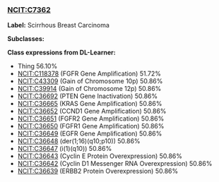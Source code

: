 
### [NCIT:C7362](http://purl.obolibrary.org/obo/NCIT_C7362)
**Label:** Scirrhous Breast Carcinoma

**Subclasses:** 

**Class expressions from DL-Learner:**

- Thing 56.10%
- [NCIT:C118378](http://purl.obolibrary.org/obo/NCIT_C118378) (FGFR Gene Amplification) 51.72%
- [NCIT:C43309](http://purl.obolibrary.org/obo/NCIT_C43309) (Gain of Chromosome 10p) 50.86%
- [NCIT:C39914](http://purl.obolibrary.org/obo/NCIT_C39914) (Gain of Chromosome 12p) 50.86%
- [NCIT:C36692](http://purl.obolibrary.org/obo/NCIT_C36692) (PTEN Gene Inactivation) 50.86%
- [NCIT:C36665](http://purl.obolibrary.org/obo/NCIT_C36665) (KRAS Gene Amplification) 50.86%
- [NCIT:C36652](http://purl.obolibrary.org/obo/NCIT_C36652) (CCND1 Gene Amplification) 50.86%
- [NCIT:C36651](http://purl.obolibrary.org/obo/NCIT_C36651) (FGFR2 Gene Amplification) 50.86%
- [NCIT:C36650](http://purl.obolibrary.org/obo/NCIT_C36650) (FGFR1 Gene Amplification) 50.86%
- [NCIT:C36649](http://purl.obolibrary.org/obo/NCIT_C36649) (EGFR Gene Amplification) 50.86%
- [NCIT:C36648](http://purl.obolibrary.org/obo/NCIT_C36648) (der(1;16)(q10;p10)) 50.86%
- [NCIT:C36647](http://purl.obolibrary.org/obo/NCIT_C36647) (i(1)(q10)) 50.86%
- [NCIT:C36643](http://purl.obolibrary.org/obo/NCIT_C36643) (Cyclin E Protein Overexpression) 50.86%
- [NCIT:C36642](http://purl.obolibrary.org/obo/NCIT_C36642) (Cyclin D1 Messenger RNA Overexpression) 50.86%
- [NCIT:C36639](http://purl.obolibrary.org/obo/NCIT_C36639) (ERBB2 Protein Overexpression) 50.86%


